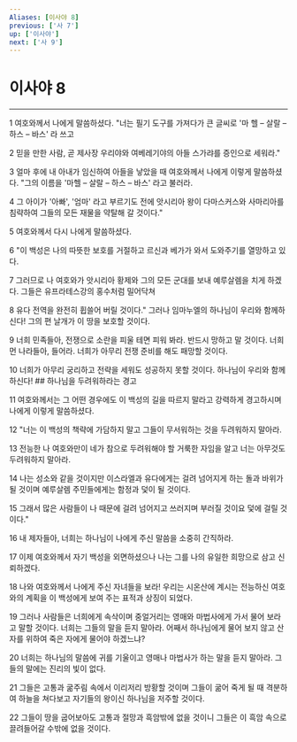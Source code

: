 ```yaml
---
Aliases: [이사야 8]
previous: ['사 7']
up: ['이사야']
next: ['사 9']
---
```

# 이사야 8

***


1 여호와께서 나에게 말씀하셨다. "너는 필기 도구를 가져다가 큰 글씨로 '마 헬 – 살랄 – 하스 – 바스' 라 쓰고 

2 믿을 만한 사람, 곧 제사장 우리야와 여베레기야의 아들 스가랴를 증인으로 세워라." 

3 얼마 후에 내 아내가 임신하여 아들을 낳았을 때 여호와께서 나에게 이렇게 말씀하셨다. "그의 이름을 '마헬 – 살랄 – 하스 – 바스' 라고 불러라. 

4 그 아이가 '아빠', '엄마' 라고 부르기도 전에 앗시리아 왕이 다마스커스와 사마리아를 침략하여 그들의 모든 재물을 약탈해 갈 것이다." 

5 여호와께서 다시 나에게 말씀하셨다. 

6 "이 백성은 나의 따뜻한 보호를 거절하고 르신과 베가가 와서 도와주기를 열망하고 있다. 

7 그러므로 나 여호와가 앗시리아 황제와 그의 모든 군대를 보내 예루살렘을 치게 하겠다. 그들은 유프라테스강의 홍수처럼 밀어닥쳐 

8 유다 전역을 완전히 휩쓸어 버릴 것이다." 그러나 임마누엘의 하나님이 우리와 함께하신다! 그의 편 날개가 이 땅을 보호할 것이다. 

9 너희 민족들아, 전쟁으로 소란을 피울 테면 피워 봐라. 반드시 망하고 말 것이다. 너희 먼 나라들아, 들어라. 너희가 아무리 전쟁 준비를 해도 패망할 것이다. 

10 너희가 아무리 궁리하고 전략을 세워도 성공하지 못할 것이다. 하나님이 우리와 함께하신다! ## 하나님을 두려워하라는 경고 

11 여호와께서는 그 어떤 경우에도 이 백성의 길을 따르지 말라고 강력하게 경고하시며 나에게 이렇게 말씀하셨다. 

12 "너는 이 백성의 책략에 가담하지 말고 그들이 무서워하는 것을 두려워하지 말아라. 

13 전능한 나 여호와만이 네가 참으로 두려워해야 할 거룩한 자임을 알고 너는 아무것도 두려워하지 말아라. 

14 나는 성소와 같을 것이지만 이스라엘과 유다에게는 걸려 넘어지게 하는 돌과 바위가 될 것이며 예루살렘 주민들에게는 함정과 덫이 될 것이다. 

15 그래서 많은 사람들이 나 때문에 걸려 넘어지고 쓰러지며 부러질 것이요 덫에 걸릴 것이다." 

16 내 제자들아, 너희는 하나님이 나에게 주신 말씀을 소중히 간직하라. 

17 이제 여호와께서 자기 백성을 외면하셨으나 나는 그를 나의 유일한 희망으로 삼고 신뢰하겠다. 

18 나와 여호와께서 나에게 주신 자녀들을 보라! 우리는 시온산에 계시는 전능하신 여호와의 계획을 이 백성에게 보여 주는 표적과 상징이 되었다. 

19 그러나 사람들은 너희에게 속삭이며 중얼거리는 영매와 마법사에게 가서 물어 보라고 말할 것이다. 너희는 그들의 말을 듣지 말아라. 어째서 하나님에게 물어 보지 않고 산 자를 위하여 죽은 자에게 물어야 하겠느냐? 

20 너희는 하나님의 말씀에 귀를 기울이고 영매나 마법사가 하는 말을 듣지 말아라. 그들의 말에는 진리의 빛이 없다. 

21 그들은 고통과 굶주림 속에서 이리저리 방황할 것이며 그들이 굶어 죽게 될 때 격분하여 하늘을 쳐다보고 자기들의 왕이신 하나님을 저주할 것이다. 

22 그들이 땅을 굽어보아도 고통과 절망과 흑암밖에 없을 것이니 그들은 이 흑암 속으로 끌려들어갈 수밖에 없을 것이다.

